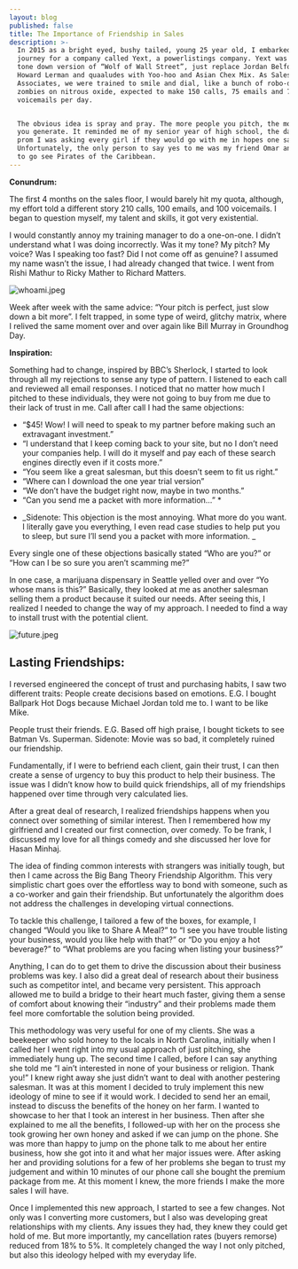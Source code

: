 ```yaml
---
layout: blog
published: false
title: The Importance of Friendship in Sales
description: >-
  In 2015 as a bright eyed, bushy tailed, young 25 year old, I embarked on a new
  journey for a company called Yext, a powerlistings company. Yext was a very
  tone down version of “Wolf of Wall Street”, just replace Jordan Belfort with
  Howard Lerman and quaaludes with Yoo-hoo and Asian Chex Mix. As Sales
  Associates, we were trained to smile and dial, like a bunch of robo-dialing
  zombies on nitrous oxide, expected to make 150 calls, 75 emails and 75-90
  voicemails per day.


  The obvious idea is spray and pray. The more people you pitch, the more sales
  you generate. It reminded me of my senior year of high school, the day before
  prom I was asking every girl if they would go with me in hopes one said yes.
  Unfortunately, the only person to say yes to me was my friend Omar and we went
  to go see Pirates of the Caribbean.
---
```

**Conundrum:**

The first 4 months on the sales floor, I would barely hit my quota, although, my effort told a different story 210 calls, 100 emails, and 100 voicemails. I began to question myself, my talent and skills, it got very existential. 

I would constantly annoy my training manager to do a one-on-one. I didn’t understand what I was doing incorrectly. Was it my tone? My pitch? My voice? Was I speaking too fast? Did I not come off as genuine?  I assumed my name wasn’t the issue, I had already changed that twice. I went from Rishi Mathur to Ricky Mather to Richard Matters.

![whoami.jpeg](img/whoami.jpeg)


Week after week with the same advice: “Your pitch is perfect, just slow down a bit more”. I felt trapped, in some type of weird,  glitchy matrix, where I relived the same moment over and over again like Bill Murray in Groundhog Day. 

**Inspiration:**

Something had to change, inspired by BBC’s Sherlock, I started to look through all my rejections to sense any type of pattern. I listened to each call and reviewed all email responses. I noticed that no matter how much I pitched to these individuals, they were not going to buy from me due to their lack of trust in me. Call after call I had the same objections: 


- “$45! Wow! I will need to speak to my partner before making such an extravagant investment.”  
- “I understand that I keep coming back to your site, but no I don’t need your companies help. I will do it myself and pay each of these search engines directly even if it costs more.” 
- “You seem like a great salesman, but this doesn’t seem to fit us right.” 
- “Where can I download the one year trial version” 
- “We don’t have the budget right now, maybe in two months.”
- “Can you send me a packet with more information…” *

* _Sidenote: This objection is the most annoying. What more do you want. I literally gave you everything, I even read case studies to help put you to sleep, but sure I’ll send you a packet with more information. _

Every single one of these objections basically stated “Who are you?” or “How can I be so sure you aren’t scamming me?”

In one case, a marijuana dispensary in Seattle yelled over and over “Yo whose mans is this?” Basically, they looked at me as another salesman selling them a product because it suited our needs. After seeing this, I realized I needed to change the way of my approach. I needed to find a way to install trust with the potential client. 

![future.jpeg](img/future.jpeg)


## Lasting Friendships:

I reversed engineered the concept of trust and purchasing habits, I saw two different traits:
People create decisions based on emotions. E.G. I bought Ballpark Hot Dogs because Michael Jordan told me to. I want to be like Mike. 

People trust their friends. E.G. Based off high praise, I bought tickets to see Batman Vs. Superman. Sidenote: Movie was so bad, it completely ruined our friendship. 

Fundamentally, if I were to befriend each client, gain their trust, I can then create a sense of urgency to buy this product to help their business. The issue was I didn’t know how to build quick friendships, all of my friendships happened over time through very calculated lies. 

After a great deal of research, I realized friendships happens when you connect over something of similar interest. Then I remembered how my girlfriend and I created our first connection, over comedy. To be frank, I discussed my love for all things comedy and she discussed her love for Hasan Minhaj. 

The idea of finding common interests with strangers was initially tough, but then I came across the Big Bang Theory Friendship Algorithm. This very simplistic chart goes over the effortless way to bond with someone, such as a co-worker and gain their friendship. But unfortunately the algorithm does not address the challenges in developing virtual connections.  

To tackle this challenge, I tailored a few of the boxes, for example, I changed “Would you like to Share A Meal?” to “I see you have trouble listing your business, would you like help with that?” or “Do you enjoy a hot beverage?” to “What problems are you facing when listing your business?” 

Anything, I can do to get them to drive the discussion about their business problems was key. I also did a great deal of research about their business such as competitor intel, and became very persistent. This approach allowed me to build a bridge to their heart much faster, giving them a sense of comfort about knowing their “industry” and their problems made them feel more comfortable the solution being provided.

This methodology was very useful for one of my clients. She was a beekeeper who sold honey to the locals in North Carolina, initially when I called her I went right into my usual approach of just pitching, she immediately hung up. The second time I called, before I can say anything she told me “I ain’t interested in none of your business or religion. Thank you!” I knew right away she just didn’t want to deal with another pestering salesman. It was at this moment I decided to truly implement this new ideology of mine to see if it would work. I decided to send her an email, instead to discuss the benefits of the honey on her farm. I wanted to showcase to her that I took an interest in her business. Then after she explained to me all the benefits, I followed-up with her on the process she took growing her own honey and asked if we can jump on the phone. She was more than happy to jump on the phone talk to me about her entire business, how she got into it and what her major issues were. After asking her and providing solutions for a few of her problems she began to trust my judgement and within 10 minutes of our phone call she bought the premium package from me. At this moment I knew, the more friends I make the more sales I will have. 

Once I implemented this new approach, I started to see a few changes. Not only was I converting more customers, but I also was developing great relationships with my clients. Any issues they had, they knew they could get hold of me. But more importantly, my cancellation rates (buyers remorse) reduced from 18% to 5%. It completely changed the way I not only pitched, but also this ideology helped with my everyday life. 












